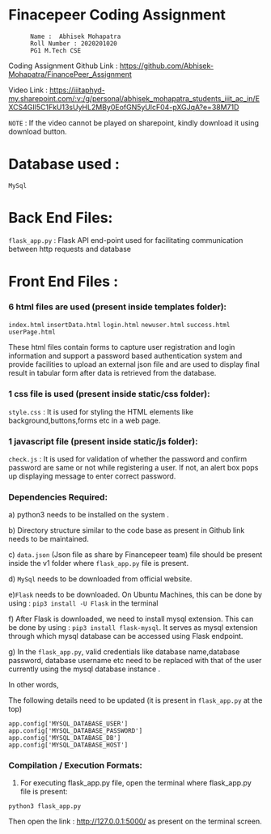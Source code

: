# Finacepeer Coding Assignment

          Name :  Abhisek Mohapatra
          Roll Number : 2020201020
          PG1 M.Tech CSE

Coding Assignment Github Link :
https://github.com/Abhisek-Mohapatra/FinancePeer_Assignment

Video Link :
https://iiitaphyd-my.sharepoint.com/:v:/g/personal/abhisek_mohapatra_students_iiit_ac_in/EXCS4GIl5C1FkU13sUyHL2MBy0EofGN5yUlcF04-pXGJqA?e=38M71D

`NOTE` : If the video cannot be played on sharepoint, kindly download it using download button.
                

# Database used :  
`MySql`
# Back End Files:
`flask_app.py`  : Flask API end-point used for facilitating communication between http requests and database

# Front End Files :
### 6 html files are used (present inside templates folder): 
`index.html`
`insertData.html`
`login.html`
`newuser.html`
`success.html`
`userPage.html` 

These html files contain forms to capture user registration and login information and support a password based authentication system and provide facilities to upload an external json file and are used to display final result in tabular form after data is retrieved from the database.

### 1 css file is used (present inside static/css folder):
`style.css` : It is used for styling the HTML elements like background,buttons,forms etc in a web page.
### 1 javascript file (present inside static/js folder): 
`check.js` : It is used for validation of whether the password and confirm password are same or not while registering a user. If not, an alert box pops up displaying message to enter correct password.

### Dependencies Required: 

a) python3 needs to be installed on the system .

b) Directory structure similar to the code base as present in Github link needs to be maintained.

c) `data.json` (Json file as share by Financepeer team) file should be present inside the v1 folder where `flask_app.py` file is present.

d) `MySql` needs to be downloaded from official website.

e)`Flask` needs to be downloaded. On Ubuntu Machines, this can be done by using : `pip3 install -U Flask` in the terminal

f) After Flask is downloaded, we need to install mysql extension. This can be done by using : `pip3 install flask-mysql`. It serves as mysql extension through which mysql database can be accessed using Flask endpoint.

g) In the `flask_app.py`, valid credentials like database name,database password, database username etc need to be replaced with that of the user currently using the mysql database instance . 

In other words,

The following details need to be updated (it is present in `flask_app.py` at the top)

```
app.config['MYSQL_DATABASE_USER'] 
app.config['MYSQL_DATABASE_PASSWORD'] 
app.config['MYSQL_DATABASE_DB'] 
app.config['MYSQL_DATABASE_HOST'] 
```

### Compilation / Execution Formats:

1)  For executing flask_app.py file, open the terminal where flask_app.py file is present:
```
python3 flask_app.py  
```

Then open the link : http://127.0.0.1:5000/ as present on the terminal screen.





























